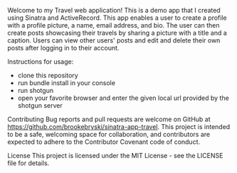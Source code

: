 Welcome to my Travel web application! This is a demo app that I created using Sinatra and ActiveRecord. This app enables a user to create a profile with a profile picture, a name, email address, and bio. The user can then create posts showcasing their travels by sharing a picture with a title and a caption. Users can view other users' posts and edit and delete their own posts after logging in to their account. 

Instructions for usage:
- clone this repository
- run bundle install in your console
- run shotgun
- open your favorite browser and enter the given local url provided by the shotgun server

Contributing
Bug reports and pull requests are welcome on GitHub at https://github.com/brookebryski/sinatra-app-travel. This project is intended to be a safe, welcoming space for collaboration, and contributors are expected to adhere to the Contributor Covenant code of conduct.

License
This project is licensed under the MIT License - see the LICENSE file for details. 

